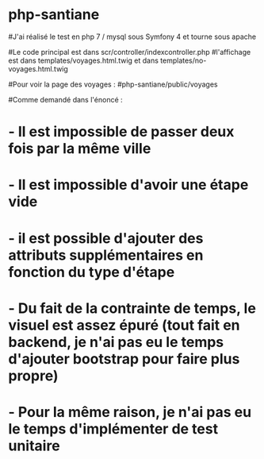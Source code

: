 # php-santiane
 
#J'ai réalisé le test en php 7 / mysql sous Symfony 4 et tourne sous apache 


#Le code principal est dans scr/controller/indexcontroller.php
#l'affichage est dans templates/voyages.html.twig et dans templates/no-voyages.html.twig


#Pour voir la page des voyages : 
#php-santiane/public/voyages

#Comme demandé dans l'énoncé : 
# - Il est impossible de passer deux fois par la même ville
# - Il est impossible d'avoir une étape vide
# - il est possible d'ajouter des attributs supplémentaires en fonction du type d'étape


# - Du fait de la contrainte de temps, le visuel est assez épuré (tout fait en backend, je n'ai pas eu le temps d'ajouter bootstrap pour faire plus propre)
# - Pour la même raison, je n'ai pas eu le temps d'implémenter de test unitaire
